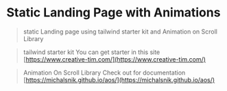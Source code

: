 # Static Landing Page with Animations

> static Landing page using tailwind starter kit and Animation on Scroll Library

> tailwind starter kit
> You can get starter in this site [https://www.creative-tim.com/](https://www.creative-tim.com/)

> Animation On Scroll Library
> Check out for documentation [https://michalsnik.github.io/aos/](https://michalsnik.github.io/aos/)
